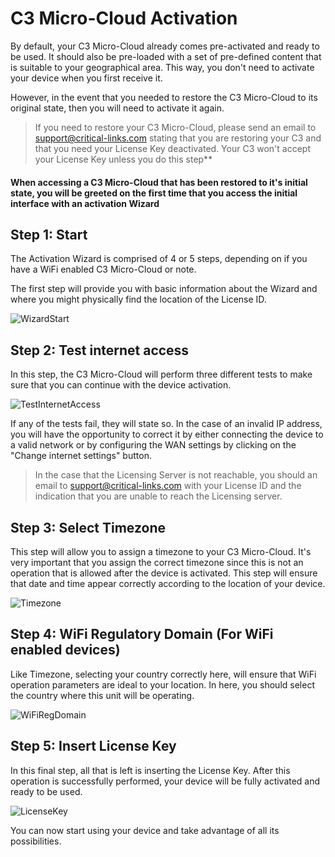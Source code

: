 # C3 Micro-Cloud Activation

By default, your C3 Micro-Cloud already comes pre-activated and ready to be used. It should also be pre-loaded with a set of pre-defined content that is suitable to your geographical area. This way, you don't need to activate your device when you first receive it.

However, in the event that you needed to restore the C3 Micro-Cloud to its original state, then you will need to activate it again.

> If you need to restore your C3 Micro-Cloud, please send an email to <support@critical-links.com> stating that you are restoring your C3 and that you need your License Key deactivated. Your C3 won't accept your License Key unless you do this step**

#### When accessing a C3 Micro-Cloud that has been restored to it's initial state, you will be greeted on the first time that you access the initial interface with an activation Wizard

## Step 1: Start

The Activation Wizard is comprised of 4 or 5 steps, depending on if you have a WiFi enabled C3 Micro-Cloud or note.

The first step will provide you with basic information about the Wizard and where you might physically find the location of the License ID.

![WizardStart](./assets/activation/wizard1.png "Initial Page of the Activation Wizard")

## Step 2: Test internet access

In this step, the C3 Micro-Cloud will perform three different tests to make sure that you can continue with the device activation.

![TestInternetAccess](./assets/activation/wizard2.png "Test internet Access Page")

If any of the tests fail, they will state so. In the case of an invalid IP address, you will have the opportunity to correct it by either connecting the device to a valid network or by configuring the WAN settings by clicking on the "Change internet settings" button.

> In the case that the Licensing Server is not reachable, you should an email to <support@critical-links.com> with your License ID and the indication that you are unable to reach the Licensing server.

## Step 3: Select Timezone

This step will allow you to assign a timezone to your C3 Micro-Cloud. It's very important that you assign the correct timezone since this is not an operation that is allowed after the device is activated. This step will ensure that date and time appear correctly according to the location of your device.

![Timezone](./assets/activation/wizard3.png "Select Timezone")

## Step 4: WiFi Regulatory Domain (For WiFi enabled devices)

Like Timezone, selecting your country correctly here, will ensure that WiFi operation parameters are ideal to your location. In here, you should select the country where this unit will be operating.

![WiFiRegDomain](./assets/activation/wizard4.png "WiFi Regulatory Domain")

## Step 5: Insert License Key

In this final step, all that is left is inserting the License Key. After this operation is successfully performed, your device will be fully activated and ready to be used.

![LicenseKey](./assets/activation/wizard5.png "Insert License Key")

You can now start using your device and take advantage of all its possibilities.

